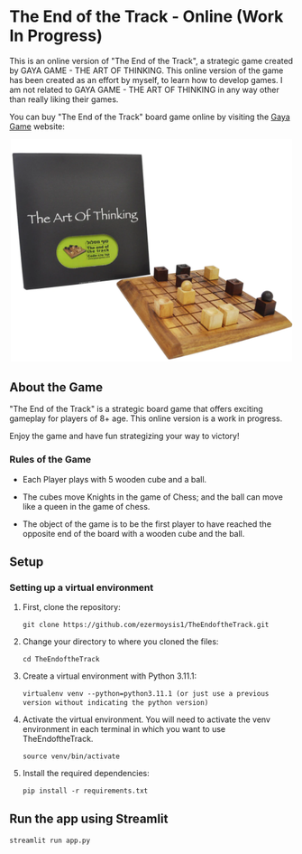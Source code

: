 # The End of the Track - Online (Work In Progress)

This is an online version of "The End of the Track", a strategic game created by GAYA GAME - THE ART OF THINKING. This online version of the game has been created as an effort by myself, to learn how to develop games. I am not related to GAYA GAME - THE ART OF THINKING in any way other than really liking their games.

You can buy "The End of the Track" board game online by visiting the [Gaya Game](https://www.gaya-game.com/collections/strategy-game/products/the-end-of-the-track) website:

<div style="text-align:center;">
  <img src="./images/KnightBall_img_site Large.png" alt="Project Logo" width="500"/>
</div>

## About the Game

"The End of the Track" is a strategic board game that offers exciting gameplay for players of 8+ age. This online version is a work in progress.

Enjoy the game and have fun strategizing your way to victory!


### Rules of the Game

- Each Player plays with 5 wooden cube and a ball.

- The cubes move Knights in the game of Chess; and the ball can move like a queen in the game of chess.

- The object of the game is to be the first player to have reached the opposite end of the board with a wooden cube and the ball.

## Setup

### Setting up a virtual environment 

1.  First, clone the repository:

    ```
    git clone https://github.com/ezermoysis1/TheEndoftheTrack.git
    ```

2.  Change your directory to where you cloned the files:

    ```
    cd TheEndoftheTrack
    ```

3.  Create a virtual environment with Python 3.11.1:

    ```
    virtualenv venv --python=python3.11.1 (or just use a previous version without indicating the python version)
    ```

4.  Activate the virtual environment. You will need to activate the venv environment in each terminal in which you want to use TheEndoftheTrack.

    ```
    source venv/bin/activate
    ```
5.  Install the required dependencies:

    ```
    pip install -r requirements.txt
    ```

## Run the app using Streamlit

    streamlit run app.py
